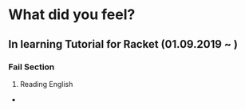# What did you feel?

## In learning Tutorial for Racket (01.09.2019 ~ )

### Fail Section

1. Reading English

-
